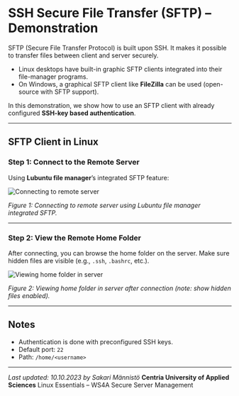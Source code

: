 # SSH Secure File Transfer (SFTP) – Demonstration

SFTP (Secure File Transfer Protocol) is built upon SSH.
It makes it possible to transfer files between client and server securely.

* Linux desktops have built-in graphic SFTP clients integrated into their file-manager programs.
* On Windows, a graphical SFTP client like **FileZilla** can be used (open-source with SFTP support).

In this demonstration, we show how to use an SFTP client with already configured **SSH-key based authentication**.

---

## SFTP Client in Linux

### Step 1: Connect to the Remote Server

Using **Lubuntu file manager**’s integrated SFTP feature:

![Connecting to remote server](eb4ac485-2d6c-4302-a95d-d30ccd3d642f.png)

*Figure 1: Connecting to remote server using Lubuntu file manager integrated SFTP.*

---

### Step 2: View the Remote Home Folder

After connecting, you can browse the home folder on the server.
Make sure hidden files are visible (e.g., `.ssh`, `.bashrc`, etc.).

![Viewing home folder in server](eb4ac485-2d6c-4302-a95d-d30ccd3d642f.png)

*Figure 2: Viewing home folder in server after connection (note: show hidden files enabled).*

---

## Notes

* Authentication is done with preconfigured SSH keys.
* Default port: `22`
* Path: `/home/<username>`

---

*Last updated: 10.10.2023 by Sakari Männistö*
**Centria University of Applied Sciences**
Linux Essentials – WS4A Secure Server Management
